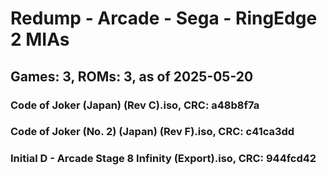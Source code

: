 # Redump - Arcade - Sega - RingEdge 2 MIAs
## Games: 3, ROMs: 3, as of 2025-05-20

### Code of Joker (Japan) (Rev C).iso, CRC: a48b8f7a
### Code of Joker (No. 2) (Japan) (Rev F).iso, CRC: c41ca3dd
### Initial D - Arcade Stage 8 Infinity (Export).iso, CRC: 944fcd42
